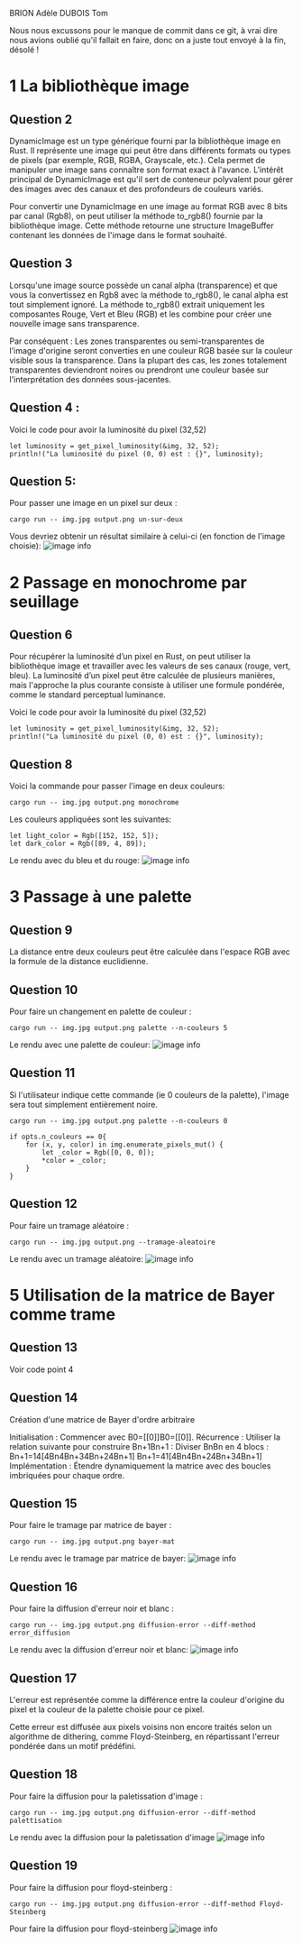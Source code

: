 BRION Adèle
DUBOIS Tom

Nous nous excussons pour le manque de commit dans ce git, à vrai dire nous avions oublié qu'il fallait en faire, donc on a juste tout envoyé à la fin, désolé !

# 1 La bibliothèque image

## Question 2

DynamicImage est un type générique fourni par la bibliothèque image en Rust. Il représente une image qui peut être dans différents formats ou types de pixels (par exemple, RGB, RGBA, Grayscale, etc.). Cela permet de manipuler une image sans connaître son format exact à l'avance.
L'intérêt principal de DynamicImage est qu'il sert de conteneur polyvalent pour gérer des images avec des canaux et des profondeurs de couleurs variés.

Pour convertir une DynamicImage en une image au format RGB avec 8 bits par canal (Rgb8), on peut utiliser la méthode to_rgb8() fournie par la bibliothèque image. Cette méthode retourne une structure ImageBuffer contenant les données de l'image dans le format souhaité.

## Question 3

Lorsqu'une image source possède un canal alpha (transparence) et que vous la convertissez en Rgb8 avec la méthode to_rgb8(), le canal alpha est tout simplement ignoré. La méthode to_rgb8() extrait uniquement les composantes Rouge, Vert et Bleu (RGB) et les combine pour créer une nouvelle image sans transparence.

Par conséquent :
    Les zones transparentes ou semi-transparentes de l'image d'origine seront converties en une couleur RGB basée sur la couleur visible sous la transparence.
    Dans la plupart des cas, les zones totalement transparentes deviendront noires ou prendront une couleur basée sur l'interprétation des données sous-jacentes.

## Question 4 :
Voici le code pour avoir la luminosité du pixel (32,52)
```
let luminosity = get_pixel_luminosity(&img, 32, 52);
println!("La luminosité du pixel (0, 0) est : {}", luminosity);
```

## Question 5:
Pour passer une image en un pixel sur deux :
```
cargo run -- img.jpg output.png un-sur-deux
```

Vous devriez obtenir un résultat similaire à celui-ci (en fonction de l'image choisie):
![image info](1_out.png)

# 2 Passage en monochrome par seuillage

## Question 6

Pour récupérer la luminosité d’un pixel en Rust, on peut utiliser la bibliothèque image et travailler avec les valeurs de ses canaux (rouge, vert, bleu). La luminosité d’un pixel peut être calculée de plusieurs manières, mais l'approche la plus courante consiste à utiliser une formule pondérée, comme le standard perceptual luminance.

Voici le code pour avoir la luminosité du pixel (32,52)
```
let luminosity = get_pixel_luminosity(&img, 32, 52);
println!("La luminosité du pixel (0, 0) est : {}", luminosity);
```

## Question 8
Voici la commande pour passer l'image en deux couleurs:
```
cargo run -- img.jpg output.png monochrome
```

Les couleurs appliquées sont les suivantes:
```
let light_color = Rgb([152, 152, 5]);
let dark_color = Rgb([89, 4, 89]);
```
Le rendu avec du bleu et du rouge:
![image info](2_out_monochrome.png)

# 3 Passage à une palette

## Question 9

La distance entre deux couleurs peut être calculée dans l'espace RGB avec la formule de la distance euclidienne.

## Question 10

Pour faire un changement en palette de couleur :
```
cargo run -- img.jpg output.png palette --n-couleurs 5
```

Le rendu avec une palette de couleur:
![image info](3_out_palette.png)

## Question 11

Si l'utilisateur indique cette commande (ie 0 couleurs de la palette), l'image sera tout simplement entièrement noire.

```
cargo run -- img.jpg output.png palette --n-couleurs 0
```
```
if opts.n_couleurs == 0{
    for (x, y, color) in img.enumerate_pixels_mut() {
        let _color = Rgb([0, 0, 0]);
        *color = _color;
    }
}
```

## Question 12

Pour faire un tramage aléatoire :
```
cargo run -- img.jpg output.png --tramage-aleatoire
```

Le rendu avec un tramage aléatoire:
![image info](4_out_dithering.png)

# 5 Utilisation de la matrice de Bayer comme trame

## Question 13

Voir code point 4

## Question 14

Création d'une matrice de Bayer d'ordre arbitraire

Initialisation : Commencer avec B0=[[0]]B0​=[[0]].
Récurrence : Utiliser la relation suivante pour construire Bn+1Bn+1​ :
    Diviser BnBn​ en 4 blocs :
    Bn+1=14[4Bn4Bn+34Bn+24Bn+1]
    Bn+1​=41​[4Bn​4Bn​+2​4Bn​+34Bn​+1​]
Implémentation : Étendre dynamiquement la matrice avec des boucles imbriquées pour chaque ordre.

## Question 15

Pour faire le tramage par matrice de bayer :
```
cargo run -- img.jpg output.png bayer-mat
```

Le rendu avec le tramage par matrice de bayer:
![image info](5_out_bayer_dithering.png)

## Question 16

Pour faire la diffusion d'erreur noir et blanc :
```
cargo run -- img.jpg output.png diffusion-error --diff-method error_diffusion
```

Le rendu avec la diffusion d'erreur noir et blanc:
![image info](6_out_error_diffusion.png)

## Question 17

L'erreur est représentée comme la différence entre la couleur d'origine du pixel et la couleur de la palette choisie pour ce pixel.

Cette erreur est diffusée aux pixels voisins non encore traités selon un algorithme de dithering, comme Floyd-Steinberg, en répartissant l'erreur pondérée dans un motif prédéfini.

## Question 18

Pour faire la diffusion pour la paletissation d'image :
```
cargo run -- img.jpg output.png diffusion-error --diff-method palettisation
```

Le rendu avec la diffusion pour la paletissation d'image 
![image info](6_out_palettization.png)

## Question 19

Pour faire la diffusion pour floyd-steinberg :
```
cargo run -- img.jpg output.png diffusion-error --diff-method Floyd-Steinberg
```
Pour faire la diffusion pour floyd-steinberg
![image info](6_out_floyd_steinberg.png)
